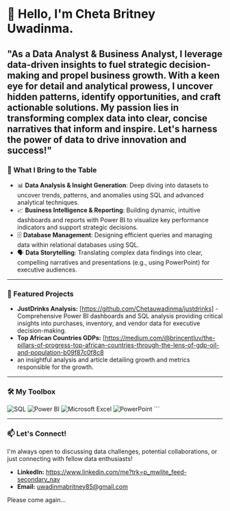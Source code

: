 # 👋 Hello, I'm Cheta Britney Uwadinma.
"As a Data Analyst & Business Analyst, I leverage data-driven insights to fuel strategic decision-making and propel business growth. With a keen eye for detail and analytical prowess, I uncover hidden patterns, identify opportunities, and craft actionable solutions. My passion lies in transforming complex data into clear, concise narratives that inform and inspire. Let's harness the power of data to drive innovation and success!"
---

### 🧠 What I Bring to the Table

-   📊 **Data Analysis & Insight Generation**: Deep diving into datasets to uncover trends, patterns, and anomalies using SQL and advanced analytical techniques.
-   📈 **Business Intelligence & Reporting**: Building dynamic, intuitive dashboards and reports with Power BI to visualize key performance indicators and support strategic decisions.
-   🗄️ **Database Management**: Designing efficient queries and managing data within relational databases using SQL.
-   🗣️ **Data Storytelling**: Translating complex data findings into clear, compelling narratives and presentations (e.g., using PowerPoint) for executive audiences.

---

### 🚀 Featured Projects

* **JustDrinks Analysis:** [https://github.com/Chetauwadinma/justdrinks] - Comprehensive Power BI dashboards and SQL analysis providing critical insights into purchases, inventory, and vendor data for executive decision-making.
* **Top African Countries GDPs:** [https://medium.com/@brincentluv/the-pillars-of-progress-top-african-countries-through-the-lens-of-gdp-oil-and-population-b09f87c0f8c8
* an insightful analysis and article detailing growth and metrics responsible for the growth.
---

### 🛠️ My Toolbox

![SQL](https://img.shields.io/badge/-SQL-4479A1?style=flat-square&logo=postgresql&logoColor=white) ![Power BI](https://img.shields.io/badge/-Power%20BI-F2C811?style=flat-square&logo=powerbi&logoColor=black)
![Microsoft Excel](https://img.shields.io/badge/-Excel-217346?style=flat-square&logo=microsoft-excel&logoColor=white) ![PowerPoint](https://img.shields.io/badge/-PowerPoint-B7472A?style=flat-square&logo=microsoft-powerpoint&logoColor=white) ```

---

### 📫 Let's Connect!

I'm always open to discussing data challenges, potential collaborations, or just connecting with fellow data enthusiasts!

* **LinkedIn:** https://www.linkedin.com/me?trk=p_mwlite_feed-secondary_nav
* **Email:** uwadinmabritney85@gmail.com

Please come again...

